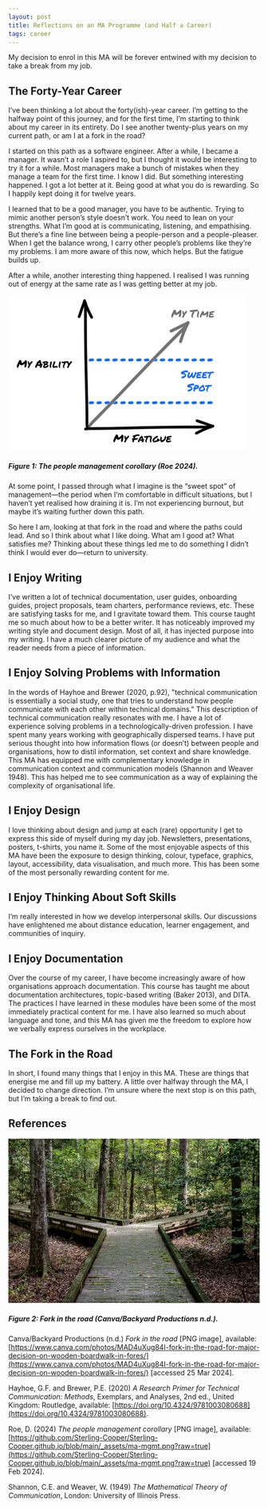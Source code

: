 ```yaml
---
layout: post
title: Reflections on an MA Programme (and Half a Career)
tags: career
---
```


My decision to enrol in this MA will be forever entwined with my decision to take a break from my job.

## The Forty-Year Career

I’ve been thinking a lot about the forty(ish)-year career. I’m getting to the halfway point of this journey, and for the first time, I’m starting to think about my career in its entirety. Do I see another twenty-plus years on my current path, or am I at a fork in the road?

I started on this path as a software engineer. After a while, I became a manager. It wasn’t a role I aspired to, but I thought it would be interesting to try it for a while. Most managers make a bunch of mistakes when they manage a team for the first time. I know I did. But something interesting happened. I got a lot better at it. Being good at what you do is rewarding. So I happily kept doing it for twelve years.

I learned that to be a good manager, you have to be authentic. Trying to mimic another person’s style doesn’t work. You need to lean on your strengths. What I’m good at is communicating, listening, and empathising. But there’s a fine line between being a people-person and a people-pleaser. When I get the balance wrong, I carry other people’s problems like they’re my problems. I am more aware of this now, which helps. But the fatigue builds up.

After a while, another interesting thing happened. I realised I was running out of energy at the same rate as I was getting better at my job.

![PNG image charting the increase of both ability and fatigue over time, plus a "sweet spot" when ability is not too low and fatigue is not too high](https://github.com/Sterling-Cooper/Sterling-Cooper.github.io/blob/main/_assets/ma-mgmt.png?raw=true)
##### Figure 1: The people management corollary (Roe 2024).

At some point, I passed through what I imagine is the “sweet spot” of management—the period when I’m comfortable in difficult situations, but I haven’t yet realised how draining it is. I’m not experiencing burnout, but maybe it’s waiting further down this path.

So here I am, looking at that fork in the road and where the paths could lead. And so I think about what I like doing. What am I good at? What satisfies me? Thinking about these things led me to do something I didn’t think I would ever do—return to university. 

## I Enjoy Writing

I’ve written a lot of technical documentation, user guides, onboarding guides, project proposals, team charters, performance reviews, etc. These are satisfying tasks for me, and I gravitate toward them. This course taught me so much about how to be a better writer. It has noticeably improved my writing style and document design. Most of all, it has injected purpose into my writing. I have a much clearer picture of my audience and what the reader needs from a piece of information.

## I Enjoy Solving Problems with Information

In the words of Hayhoe and Brewer (2020, p.92), "technical communication is essentially a social study, one that tries to understand how people communicate with each other within technical domains." This description of technical communication really resonates with me. I have a lot of experience solving problems in a technologically-driven profession. I have spent many years working with geographically dispersed teams. I have put serious thought into how information flows (or doesn’t) between people and organisations, how to distil information, set context and share knowledge. This MA has equipped me with complementary knowledge in communication context and communication models (Shannon and Weaver 1948). This has helped me to see communication as a way of explaining the complexity of organisational life.

## I Enjoy Design

I love thinking about design and jump at each (rare) opportunity I get to express this side of myself during my day job. Newsletters, presentations, posters, t-shirts, you name it. Some of the most enjoyable aspects of this MA have been the exposure to design thinking, colour, typeface, graphics, layout, accessibility, data visualisation, and much more. This has been some of the most personally rewarding content for me.

## I Enjoy Thinking About Soft Skills

I’m really interested in how we develop interpersonal skills. Our discussions have enlightened me about distance education, learner engagement, and communities of inquiry.

## I Enjoy Documentation

Over the course of my career, I have become increasingly aware of how organisations approach documentation. This course has taught me about documentation architectures, topic-based writing (Baker 2013), and DITA. The practices I have learned in these modules have been some of the most immediately practical content for me. I have also learned so much about language and tone, and this MA has given me the freedom to explore how we verbally express ourselves in the workplace.

## The Fork in the Road

In short, I found many things that I enjoy in this MA. These are things that energise me and fill up my battery. A little over halfway through the MA, I decided to change direction. I’m unsure where the next stop is on this path, but I’m taking a break to find out.

## References

![PNG image illustrating a wooden path that forks in two directions](https://github.com/Sterling-Cooper/Sterling-Cooper.github.io/blob/main/_assets/ma-fork.png?raw=true)
##### Figure 2: Fork in the road (Canva/Backyard Productions n.d.).

Canva/Backyard Productions (n.d.) _Fork in the road_ [PNG image], available: [https://www.canva.com/photos/MAD4uXug84I-fork-in-the-road-for-major-decision-on-wooden-boardwalk-in-fores/](https://www.canva.com/photos/MAD4uXug84I-fork-in-the-road-for-major-decision-on-wooden-boardwalk-in-fores/) [accessed 25 Mar 2024].

Hayhoe, G.F. and Brewer, P.E. (2020) _A Research Primer for Technical Communication: Methods_, Exemplars, and Analyses, 2nd ed., United Kingdom: Routledge, available: [https://doi.org/10.4324/9781003080688](https://doi.org/10.4324/9781003080688).

Roe, D. (2024) _The people management corollary_ [PNG image], available:
[https://github.com/Sterling-Cooper/Sterling-Cooper.github.io/blob/main/_assets/ma-mgmt.png?raw=true](https://github.com/Sterling-Cooper/Sterling-Cooper.github.io/blob/main/_assets/ma-mgmt.png?raw=true) [accessed 19 Feb 2024].

Shannon, C.E. and Weaver, W. (1949) _The Mathematical Theory of Communication_, London: University of Illinois Press.


